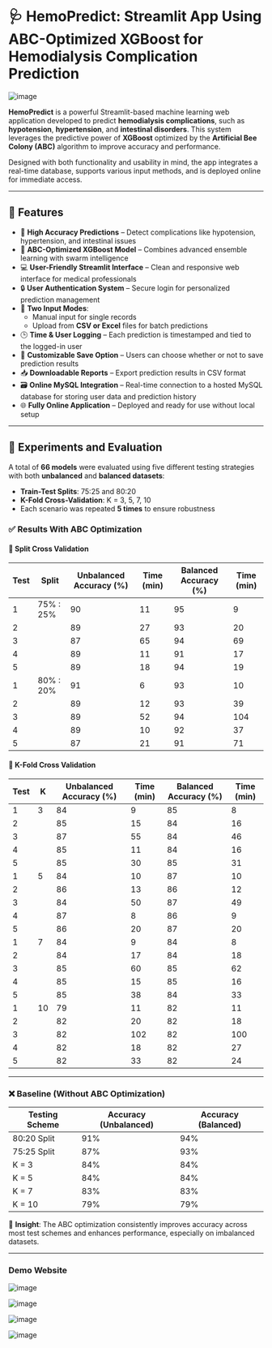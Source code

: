 # 🩺 HemoPredict: Streamlit App Using ABC-Optimized XGBoost for Hemodialysis Complication Prediction

![image](https://github.com/user-attachments/assets/19513b40-ab71-452a-9b67-c170039f289a)

**HemoPredict** is a powerful Streamlit-based machine learning web application developed to predict **hemodialysis complications**, such as **hypotension**, **hypertension**, and **intestinal disorders**. This system leverages the predictive power of **XGBoost** optimized by the **Artificial Bee Colony (ABC)** algorithm to improve accuracy and performance.

Designed with both functionality and usability in mind, the app integrates a real-time database, supports various input methods, and is deployed online for immediate access.

---

## 🚀 Features

- 🎯 **High Accuracy Predictions** – Detect complications like hypotension, hypertension, and intestinal issues
- 🧠 **ABC-Optimized XGBoost Model** – Combines advanced ensemble learning with swarm intelligence
- 💻 **User-Friendly Streamlit Interface** – Clean and responsive web interface for medical professionals
- 🔒 **User Authentication System** – Secure login for personalized prediction management
- 📝 **Two Input Modes**:
  - Manual input for single records
  - Upload from **CSV or Excel** files for batch predictions
- 🕒 **Time & User Logging** – Each prediction is timestamped and tied to the logged-in user
- 💾 **Customizable Save Option** – Users can choose whether or not to save prediction results
- 📥 **Downloadable Reports** – Export prediction results in CSV format
- 🗃️ **Online MySQL Integration** – Real-time connection to a hosted MySQL database for storing user data and prediction history
- 🌐 **Fully Online Application** – Deployed and ready for use without local setup

---

## 🧪 Experiments and Evaluation

A total of **66 models** were evaluated using five different testing strategies with both **unbalanced** and **balanced datasets**:

- **Train-Test Splits**: 75:25 and 80:20
- **K-Fold Cross-Validation**: K = 3, 5, 7, 10
- Each scenario was repeated **5 times** to ensure robustness

### ✅ Results With ABC Optimization

#### 🔹 Split Cross Validation

| Test | Split        | Unbalanced Accuracy (%) | Time (min) | Balanced Accuracy (%) | Time (min) |
|------|--------------|--------------------------|------------|------------------------|------------|
| 1    | 75% : 25%    | 90                       | 11         | 95                     | 9          |
| 2    |              | 89                       | 27         | 93                     | 20         |
| 3    |              | 87                       | 65         | 94                     | 69         |
| 4    |              | 89                       | 11         | 91                     | 17         |
| 5    |              | 89                       | 18         | 94                     | 19         |
| 1    | 80% : 20%    | 91                       | 6          | 93                     | 10         |
| 2    |              | 89                       | 12         | 93                     | 39         |
| 3    |              | 89                       | 52         | 94                     | 104        |
| 4    |              | 89                       | 10         | 92                     | 37         |
| 5    |              | 87                       | 21         | 91                     | 71         |

#### 🔹 K-Fold Cross Validation

| Test | K | Unbalanced Accuracy (%) | Time (min) | Balanced Accuracy (%) | Time (min) |
|------|---|--------------------------|------------|------------------------|------------|
| 1    | 3 | 84                       | 9          | 85                     | 8          |
| 2    |   | 85                       | 15         | 84                     | 16         |
| 3    |   | 87                       | 55         | 84                     | 46         |
| 4    |   | 85                       | 11         | 84                     | 16         |
| 5    |   | 85                       | 30         | 85                     | 31         |
| 1    | 5 | 84                       | 10         | 87                     | 10         |
| 2    |   | 86                       | 13         | 86                     | 12         |
| 3    |   | 84                       | 50         | 87                     | 49         |
| 4    |   | 87                       | 8          | 86                     | 9          |
| 5    |   | 86                       | 20         | 87                     | 20         |
| 1    | 7 | 84                       | 9          | 84                     | 8          |
| 2    |   | 84                       | 17         | 84                     | 18         |
| 3    |   | 85                       | 60         | 85                     | 62         |
| 4    |   | 85                       | 15         | 85                     | 16         |
| 5    |   | 85                       | 38         | 84                     | 33         |
| 1    |10 | 79                       | 11         | 82                     | 11         |
| 2    |   | 82                       | 20         | 82                     | 18         |
| 3    |   | 82                       | 102        | 82                     | 100        |
| 4    |   | 82                       | 18         | 82                     | 27         |
| 5    |   | 82                       | 33         | 82                     | 24         |

---

### ❌ Baseline (Without ABC Optimization)

| Testing Scheme | Accuracy (Unbalanced) | Accuracy (Balanced) |
|----------------|------------------------|----------------------|
| 80:20 Split     | 91%                    | 94%                  |
| 75:25 Split     | 87%                    | 93%                  |
| K = 3           | 84%                    | 84%                  |
| K = 5           | 84%                    | 84%                  |
| K = 7           | 83%                    | 83%                  |
| K = 10          | 79%                    | 79%                  |

📌 **Insight**: The ABC optimization consistently improves accuracy across most test schemes and enhances performance, especially on imbalanced datasets.

---
### Demo Website 
![image](https://github.com/user-attachments/assets/9666567b-3c59-4f18-97e5-d73b172e3e05)

![image](https://github.com/user-attachments/assets/9cf2ab70-f959-4bfb-9b64-67c53a399736)

![image](https://github.com/user-attachments/assets/7bc5aba5-7369-4a30-b41f-127067d22555)

![image](https://github.com/user-attachments/assets/6e0ea4c6-41d6-455e-a2e4-ba3ebc3170d2)



